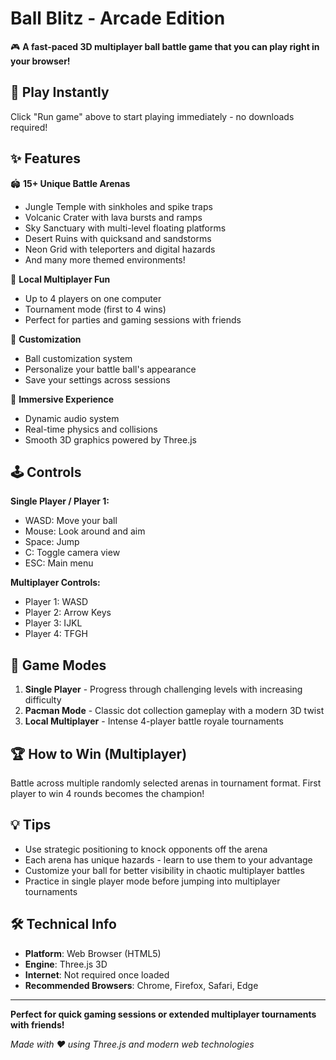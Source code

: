 # Ball Blitz - Arcade Edition

🎮 **A fast-paced 3D multiplayer ball battle game that you can play right in your browser!**

## 🌟 Play Instantly
Click "Run game" above to start playing immediately - no downloads required!

## ✨ Features

🏟️ **15+ Unique Battle Arenas**
- Jungle Temple with sinkholes and spike traps
- Volcanic Crater with lava bursts and ramps  
- Sky Sanctuary with multi-level floating platforms
- Desert Ruins with quicksand and sandstorms
- Neon Grid with teleporters and digital hazards
- And many more themed environments!

👥 **Local Multiplayer Fun**
- Up to 4 players on one computer
- Tournament mode (first to 4 wins)
- Perfect for parties and gaming sessions with friends

🎨 **Customization**
- Ball customization system
- Personalize your battle ball's appearance
- Save your settings across sessions

🎵 **Immersive Experience**
- Dynamic audio system
- Real-time physics and collisions
- Smooth 3D graphics powered by Three.js

## 🕹️ Controls

**Single Player / Player 1:**
- WASD: Move your ball
- Mouse: Look around and aim
- Space: Jump
- C: Toggle camera view
- ESC: Main menu

**Multiplayer Controls:**
- Player 1: WASD
- Player 2: Arrow Keys
- Player 3: IJKL  
- Player 4: TFGH

## 🎯 Game Modes

1. **Single Player** - Progress through challenging levels with increasing difficulty
2. **Pacman Mode** - Classic dot collection gameplay with a modern 3D twist
3. **Local Multiplayer** - Intense 4-player battle royale tournaments

## 🏆 How to Win (Multiplayer)

Battle across multiple randomly selected arenas in tournament format. First player to win 4 rounds becomes the champion!

## 💡 Tips

- Use strategic positioning to knock opponents off the arena
- Each arena has unique hazards - learn to use them to your advantage
- Customize your ball for better visibility in chaotic multiplayer battles
- Practice in single player mode before jumping into multiplayer tournaments

## 🛠️ Technical Info

- **Platform**: Web Browser (HTML5)
- **Engine**: Three.js 3D
- **Internet**: Not required once loaded
- **Recommended Browsers**: Chrome, Firefox, Safari, Edge

---

**Perfect for quick gaming sessions or extended multiplayer tournaments with friends!**

*Made with ❤️ using Three.js and modern web technologies* 